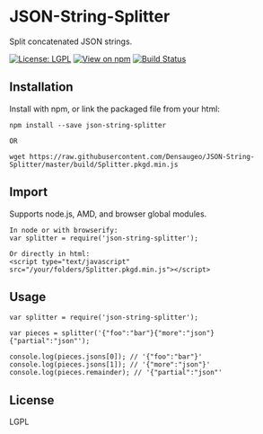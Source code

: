 # JSON-String-Splitter

Split concatenated JSON strings.

[![License: LGPL](https://img.shields.io/badge/license-LGPL-blue.svg)](https://opensource.org/licenses/lgpl-3.0.html)
[![View on npm](https://img.shields.io/npm/v/json-string-splitter.svg)](https://www.npmjs.org/package/json-string-splitter)
[![Build Status](https://app.travis-ci.com/Densaugeo/JSON-String-Splitter.svg?branch=master)](https://app.travis-ci.com/github/Densaugeo/JSON-String-Splitter)

## Installation

Install with npm, or link the packaged file from your html:

~~~
npm install --save json-string-splitter

OR

wget https://raw.githubusercontent.com/Densaugeo/JSON-String-Splitter/master/build/Splitter.pkgd.min.js
~~~

## Import

Supports node.js, AMD, and browser global modules.

~~~
In node or with browserify:
var splitter = require('json-string-splitter');

Or directly in html:
<script type="text/javascript" src="/your/folders/Splitter.pkgd.min.js"></script>
~~~

## Usage

~~~
var splitter = require('json-string-splitter');

var pieces = splitter('{"foo":"bar"}{"more":"json"}{"partial":"json"');

console.log(pieces.jsons[0]); // '{"foo":"bar"}'
console.log(pieces.jsons[1]); // '{"more":"json"}'
console.log(pieces.remainder); // '{"partial":"json"'
~~~

## License

LGPL
